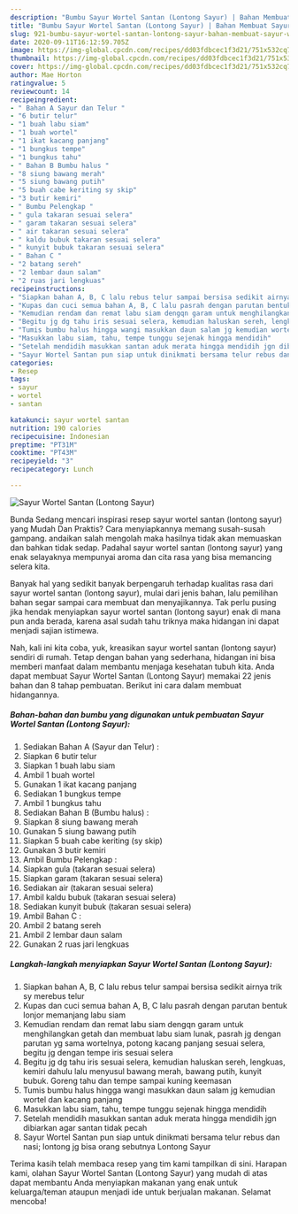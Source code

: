 ```yaml
---
description: "Bumbu Sayur Wortel Santan (Lontong Sayur) | Bahan Membuat Sayur Wortel Santan (Lontong Sayur) Yang Sempurna"
title: "Bumbu Sayur Wortel Santan (Lontong Sayur) | Bahan Membuat Sayur Wortel Santan (Lontong Sayur) Yang Sempurna"
slug: 921-bumbu-sayur-wortel-santan-lontong-sayur-bahan-membuat-sayur-wortel-santan-lontong-sayur-yang-sempurna
date: 2020-09-11T16:12:59.705Z
image: https://img-global.cpcdn.com/recipes/dd03fdbcec1f3d21/751x532cq70/sayur-wortel-santan-lontong-sayur-foto-resep-utama.jpg
thumbnail: https://img-global.cpcdn.com/recipes/dd03fdbcec1f3d21/751x532cq70/sayur-wortel-santan-lontong-sayur-foto-resep-utama.jpg
cover: https://img-global.cpcdn.com/recipes/dd03fdbcec1f3d21/751x532cq70/sayur-wortel-santan-lontong-sayur-foto-resep-utama.jpg
author: Mae Horton
ratingvalue: 5
reviewcount: 14
recipeingredient:
- " Bahan A Sayur dan Telur "
- "6 butir telur"
- "1 buah labu siam"
- "1 buah wortel"
- "1 ikat kacang panjang"
- "1 bungkus tempe"
- "1 bungkus tahu"
- " Bahan B Bumbu halus "
- "8 siung bawang merah"
- "5 siung bawang putih"
- "5 buah cabe keriting sy skip"
- "3 butir kemiri"
- " Bumbu Pelengkap "
- " gula takaran sesuai selera"
- " garam takaran sesuai selera"
- " air takaran sesuai selera"
- " kaldu bubuk takaran sesuai selera"
- " kunyit bubuk takaran sesuai selera"
- " Bahan C "
- "2 batang sereh"
- "2 lembar daun salam"
- "2 ruas jari lengkuas"
recipeinstructions:
- "Siapkan bahan A, B, C lalu rebus telur sampai bersisa sedikit airnya trik sy merebus telur"
- "Kupas dan cuci semua bahan A, B, C lalu pasrah dengan parutan bentuk lonjor memanjang labu siam"
- "Kemudian rendam dan remat labu siam dengqn garam untuk menghilangkan getah dan membuat labu siam lunak, pasrah jg dengan parutan yg sama wortelnya, potong kacang panjang sesuai selera, begitu jg dengan tempe iris sesuai selera"
- "Begitu jg dg tahu iris sesuai selera, kemudian haluskan sereh, lengkuas, kemiri dahulu lalu menyusul bawang merah, bawang putih, kunyit bubuk. Goreng tahu dan tempe sampai kuning keemasan"
- "Tumis bumbu halus hingga wangi masukkan daun salam jg kemudian wortel dan kacang panjang"
- "Masukkan labu siam, tahu, tempe tunggu sejenak hingga mendidih"
- "Setelah mendidih masukkan santan aduk merata hingga mendidih jgn dibiarkan agar santan tidak pecah"
- "Sayur Wortel Santan pun siap untuk dinikmati bersama telur rebus dan nasi; lontong jg bisa orang sebutnya Lontong Sayur"
categories:
- Resep
tags:
- sayur
- wortel
- santan

katakunci: sayur wortel santan 
nutrition: 190 calories
recipecuisine: Indonesian
preptime: "PT31M"
cooktime: "PT43M"
recipeyield: "3"
recipecategory: Lunch

---
```



![Sayur Wortel Santan (Lontong Sayur)](https://img-global.cpcdn.com/recipes/dd03fdbcec1f3d21/751x532cq70/sayur-wortel-santan-lontong-sayur-foto-resep-utama.jpg)

Bunda Sedang mencari inspirasi resep sayur wortel santan (lontong sayur) yang Mudah Dan Praktis? Cara menyiapkannya memang susah-susah gampang. andaikan salah mengolah maka hasilnya tidak akan memuaskan dan bahkan tidak sedap. Padahal sayur wortel santan (lontong sayur) yang enak selayaknya mempunyai aroma dan cita rasa yang bisa memancing selera kita.



Banyak hal yang sedikit banyak berpengaruh terhadap kualitas rasa dari sayur wortel santan (lontong sayur), mulai dari jenis bahan, lalu pemilihan bahan segar sampai cara membuat dan menyajikannya. Tak perlu pusing jika hendak menyiapkan sayur wortel santan (lontong sayur) enak di mana pun anda berada, karena asal sudah tahu triknya maka hidangan ini dapat menjadi sajian istimewa.


Nah, kali ini kita coba, yuk, kreasikan sayur wortel santan (lontong sayur) sendiri di rumah. Tetap dengan bahan yang sederhana, hidangan ini bisa memberi manfaat dalam membantu menjaga kesehatan tubuh kita. Anda dapat membuat Sayur Wortel Santan (Lontong Sayur) memakai 22 jenis bahan dan 8 tahap pembuatan. Berikut ini cara dalam membuat hidangannya.

<!--inarticleads1-->

##### Bahan-bahan dan bumbu yang digunakan untuk pembuatan Sayur Wortel Santan (Lontong Sayur):

1. Sediakan  Bahan A (Sayur dan Telur) :
1. Siapkan 6 butir telur
1. Siapkan 1 buah labu siam
1. Ambil 1 buah wortel
1. Gunakan 1 ikat kacang panjang
1. Sediakan 1 bungkus tempe
1. Ambil 1 bungkus tahu
1. Sediakan  Bahan B (Bumbu halus) :
1. Siapkan 8 siung bawang merah
1. Gunakan 5 siung bawang putih
1. Siapkan 5 buah cabe keriting (sy skip)
1. Gunakan 3 butir kemiri
1. Ambil  Bumbu Pelengkap :
1. Siapkan  gula (takaran sesuai selera)
1. Siapkan  garam (takaran sesuai selera)
1. Sediakan  air (takaran sesuai selera)
1. Ambil  kaldu bubuk (takaran sesuai selera)
1. Sediakan  kunyit bubuk (takaran sesuai selera)
1. Ambil  Bahan C :
1. Ambil 2 batang sereh
1. Ambil 2 lembar daun salam
1. Gunakan 2 ruas jari lengkuas




<!--inarticleads2-->

##### Langkah-langkah menyiapkan Sayur Wortel Santan (Lontong Sayur):

1. Siapkan bahan A, B, C lalu rebus telur sampai bersisa sedikit airnya trik sy merebus telur
1. Kupas dan cuci semua bahan A, B, C lalu pasrah dengan parutan bentuk lonjor memanjang labu siam
1. Kemudian rendam dan remat labu siam dengqn garam untuk menghilangkan getah dan membuat labu siam lunak, pasrah jg dengan parutan yg sama wortelnya, potong kacang panjang sesuai selera, begitu jg dengan tempe iris sesuai selera
1. Begitu jg dg tahu iris sesuai selera, kemudian haluskan sereh, lengkuas, kemiri dahulu lalu menyusul bawang merah, bawang putih, kunyit bubuk. Goreng tahu dan tempe sampai kuning keemasan
1. Tumis bumbu halus hingga wangi masukkan daun salam jg kemudian wortel dan kacang panjang
1. Masukkan labu siam, tahu, tempe tunggu sejenak hingga mendidih
1. Setelah mendidih masukkan santan aduk merata hingga mendidih jgn dibiarkan agar santan tidak pecah
1. Sayur Wortel Santan pun siap untuk dinikmati bersama telur rebus dan nasi; lontong jg bisa orang sebutnya Lontong Sayur




Terima kasih telah membaca resep yang tim kami tampilkan di sini. Harapan kami, olahan Sayur Wortel Santan (Lontong Sayur) yang mudah di atas dapat membantu Anda menyiapkan makanan yang enak untuk keluarga/teman ataupun menjadi ide untuk berjualan makanan. Selamat mencoba!

